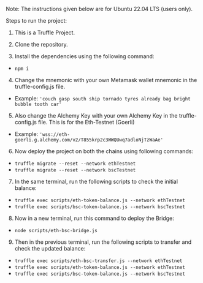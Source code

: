 Note: The instructions given below are for Ubuntu 22.04 LTS (users only).


Steps to run the project:

1. This is a Truffle Project.

2. Clone the repository.

3. Install the dependencies using the following command: 
- ```npm i```

4. Change the mnemonic with your own Metamask wallet mnemonic in the truffle-config.js file.
- Example: ```'couch gasp south ship tornado tyres already bag bright bubble tooth car'```

5. Also change the Alchemy Key with your own Alchemy Key in the truffle-config.js file.
   This is for the Eth-Testnet (Goerli)
- Example: ```'wss://eth-goerli.g.alchemy.com/v2/T855krp2c3WWQUwq7adloNjTzWaAe'```

6. Now deploy the project on both the chains using following commands:
- ```truffle migrate --reset --network ethTestnet```
- ```truffle migrate --reset --network bscTestnet```

7. In the same terminal, run the following scripts to check the initial balance:
- ```truffle exec scripts/eth-token-balance.js --network ethTestnet```
- ```truffle exec scripts/bsc-token-balance.js --network bscTestnet```

8. Now in a new terminal, run this command to deploy the Bridge:
- ```node scripts/eth-bsc-bridge.js```

9. Then in the previous terminal, run the following scripts to transfer and check the updated balance:
- ```truffle exec scripts/eth-bsc-transfer.js --network ethTestnet```
- ```truffle exec scripts/eth-token-balance.js --network ethTestnet```
- ```truffle exec scripts/bsc-token-balance.js --network bscTestnet```

